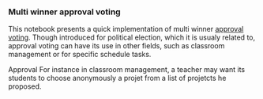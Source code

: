### Multi winner approval voting

This notebook presents a quick implementation of multi winner [approval voting](https://en.wikipedia.org/wiki/Approval_voting). Though introduced for political election, which it is usualy related to, approval voting can have its use in other fields, such as classroom management or for specific schedule tasks. 

Approval 
For instance in classroom management, a teacher may want its students to choose anonymously a projet from a list of projetcts he proposed. 
